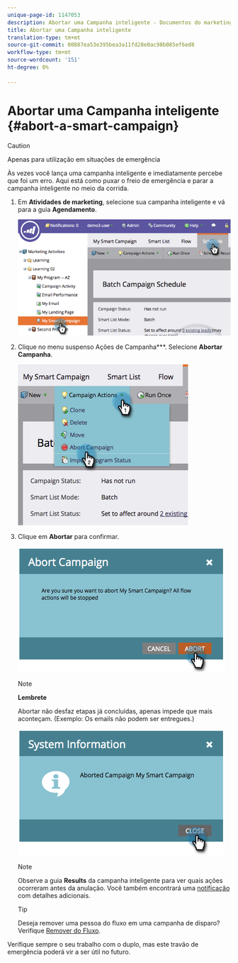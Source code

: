 ```yaml
---
unique-page-id: 1147053
description: Abortar uma Campanha inteligente - Documentos do marketing - Documentação do produto
title: Abortar uma Campanha inteligente
translation-type: tm+mt
source-git-commit: 00887ea53e395bea3a11fd28e0ac98b085ef6ed8
workflow-type: tm+mt
source-wordcount: '151'
ht-degree: 0%

---
```



# Abortar uma Campanha inteligente {#abort-a-smart-campaign}

>[!CAUTION]
>
>Apenas para utilização em situações de emergência

Às vezes você lança uma campanha inteligente e imediatamente percebe que foi um erro. Aqui está como puxar o freio de emergência e parar a campanha inteligente no meio da corrida.

1. Em **Atividades de marketing**, selecione sua campanha inteligente e vá para a guia **Agendamento**.

   ![](assets/image2014-9-22-16-3a19-3a44.png)

1. Clique no menu suspenso Ações de Campanha***. Selecione **Abortar Campanha**.

   ![](assets/image2014-9-22-16-19-48.png)

1. Clique em **Abortar** para confirmar.

   ![](assets/image2014-9-22-16-3a19-3a57.png)

   >[!NOTE]
   >
   >**Lembrete**
   >
   >
   >Abortar não desfaz etapas já concluídas, apenas impede que mais aconteçam. (Exemplo: Os emails não podem ser entregues.)

   ![](assets/image2014-9-22-16-3a20-3a0.png)

   >[!NOTE]
   >
   >Observe a guia **Results** da campanha inteligente para ver quais ações ocorreram antes da anulação. Você também encontrará uma [notificação](../../../../product-docs/core-marketo-concepts/miscellaneous/understanding-notifications.md) com detalhes adicionais.

   >[!TIP]
   >
   >Deseja remover uma pessoa do fluxo em uma campanha de disparo? Verifique [Remover do Fluxo](../../../../product-docs/core-marketo-concepts/smart-campaigns/flow-actions/remove-from-flow.md).

Verifique sempre o seu trabalho com o duplo, mas este travão de emergência poderá vir a ser útil no futuro.